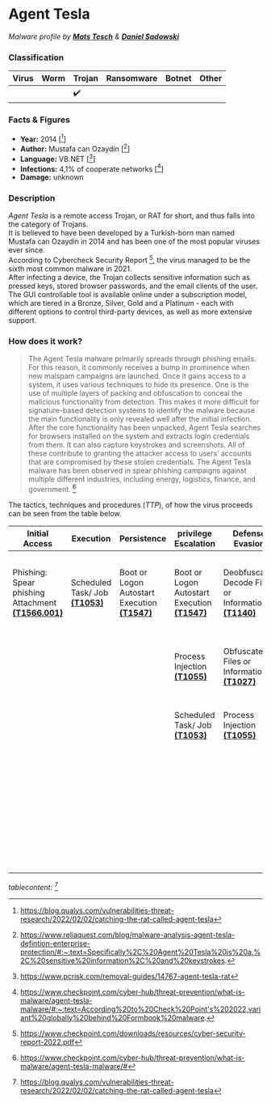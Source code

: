 # Agent Tesla

_Malware profile by **[Mats Tesch](https://github.com/matstesch)** & **[Daniel Sadowski](https://github.com/ddotsadowski)**_

### Classification

| Virus | Worm | Trojan             | Ransomware | Botnet | Other |
| :---- | :--- | :----------------- | :--------- | :----- | :---- |
|       |      | :heavy_check_mark: |            |        |       |

### Facts & Figures

* **Year:** 2014 \[[^1]\]
* **Author:** Mustafa can Ozaydin \[[^2]\]
* **Language:** VB.NET \[[^4]\]
* **Infections:** 4,1% of cooperate networks \[[^3]\]
* **Damage:** unknown

### Description
_Agent Tesla_ is a remote access Trojan, or RAT for short, and thus falls into the category of Trojans. <br/>
It is believed to have been developed by a Turkish-born man named Mustafa can Ozaydin in 2014 and has been one of the most popular viruses ever since. <br/>
According to Cybercheck Security Report [^5], the virus managed to be the sixth most common malware in 2021. <br/>
After infecting a device, the Trojan collects sensitive information such as pressed keys, stored browser passwords, and the email clients of the user.<br/>
The GUI controllable tool is available online under a subscription model, which are tiered in a Bronze, Silver, Gold and a Platinum - each with different options to control third-party devices, as well as more extensive support.

### How does it work?
>The Agent Tesla malware primarily spreads through phishing emails. For this reason, it commonly receives a bump in prominence when new malspam campaigns are launched.
Once it gains access to a system, it uses various techniques to hide its presence. One is the use of multiple layers of packing and obfuscation to conceal the malicious functionality from detection. This makes it more difficult for signature-based detection systems to identify the malware because the main functionality is only revealed well after the initial infection.
After the core functionality has been unpacked, Agent Tesla searches for browsers installed on the system and extracts login credentials from them. It can also capture keystrokes and screenshots. All of these contribute to granting the attacker access to users’ accounts that are compromised by these stolen credentials.
The Agent Tesla malware has been observed in spear phishing campaigns against multiple different industries, including energy, logistics, finance, and government. [^6]

The tactics, techniques and procedures (_TTP_), of how the virus proceeds can be seen from the table below.

| Initial Access | Execution | Persistence | privilege Escalation | Defense Evasion | Credential Access | Discovery | Collection | Command and Control | Exfiltration |
| ------ | ------ | ------ | ------ | ------ | ------ | ------ | ------ | ------ | ------ |
| Phishing: Spear phishing Attachment **[(T1566.001)](https://attack.mitre.org/techniques/T1566/001/)** | Scheduled Task/ Job **[(T1053)](https://attack.mitre.org/techniques/T1053/)**	| Boot or Logon Autostart Execution **[(T1547)](https://attack.mitre.org/techniques/T1547/)** | Boot or Logon Autostart Execution **[(T1547)](https://attack.mitre.org/techniques/T1547/)** | Deobfuscate/ Decode Files or Information **[(T1140)](https://attack.mitre.org/techniques/T1140/)** | Credentials from Password Stores: Credentials from Web Browsers **[(T1555.003)](https://attack.mitre.org/techniques/T1555/003/)** | Account Discovery: Local Account **[(T1087.001)](https://attack.mitre.org/techniques/T1087/001/)** | Archive Collected Data **[(T1560)](https://attack.mitre.org/techniques/T1560/)** | Application Layer Protocol: Mail Protocols **[(T1071.003)](https://attack.mitre.org/techniques/T1071/003/)** | Exfiltration Over Alternative Protocol **[(T1048)](https://attack.mitre.org/techniques/T1048/)** 
|||| Process Injection **[(T1055)](https://attack.mitre.org/techniques/T1055/)** | Obfuscated Files or Information **[(T1027)](https://attack.mitre.org/techniques/T1027/)** | Input Capture: Keylogging **[(T1056.001)](https://attack.mitre.org/techniques/T1056/001/)** | System Information Discovery **[(T1082)](https://attack.mitre.org/techniques/T1082/)**	| Clipboard Data **[(T1115)](https://attack.mitre.org/techniques/T1115/)** | Application Layer Protocol: Web Protocols **[(T1071.001)](https://attack.mitre.org/techniques/T1071/001/)** ||
|||| Scheduled Task/ Job **[(T1053)](https://attack.mitre.org/techniques/T1053/)**	| Process Injection **[(T1055)](https://attack.mitre.org/techniques/T1055/)** | Unsecured Credentials: Credentials from Files **[(T1552.001)](https://attack.mitre.org/techniques/T1552/001/)** | System Network Configuration Discovery **[(T1016)](https://attack.mitre.org/techniques/T1016/)** | Input Capture: Keylogging **[(T1056.001)](https://attack.mitre.org/techniques/T1056/001/)** ||
||||||Unsecured Credentials: Credentials in Registry **[(T1552.002)](https://attack.mitre.org/techniques/T1552/002/)** | System Owner/ User Discovery **[(T1033)](https://attack.mitre.org/techniques/T1033/)** | Man in the Browser **[(T1185)](https://attack.mitre.org/techniques/T1185/)** |||
|||||||| Screen Capture **[(T1113)](https://attack.mitre.org/techniques/T1113/)** |||
|||||||| Video Capture **[(T1125)](https://attack.mitre.org/techniques/T1125/)** |||

*tablecontent: [^1]*



[^1]: https://blog.qualys.com/vulnerabilities-threat-research/2022/02/02/catching-the-rat-called-agent-tesla
[^2]: https://www.reliaquest.com/blog/malware-analysis-agent-tesla-defintion-enterprise-protection/#:~:text=Specifically%2C%20Agent%20Tesla%20is%20a,%2C%20sensitive%20information%2C%20and%20keystrokes.
[^3]: https://www.checkpoint.com/cyber-hub/threat-prevention/what-is-malware/agent-tesla-malware/#:~:text=According%20to%20Check%20Point's%202022,variant%20globally%20behind%20Formbook%20malware.
[^4]: https://www.pcrisk.com/removal-guides/14767-agent-tesla-rat
[^5]: https://www.checkpoint.com/downloads/resources/cyber-security-report-2022.pdf
[^6]: https://www.checkpoint.com/cyber-hub/threat-prevention/what-is-malware/agent-tesla-malware/#